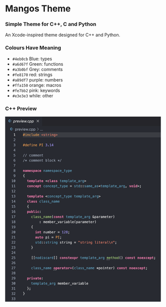 # Mangos Theme 

### Simple Theme for C++, C and Python

An Xcode-inspired theme designed for C++ and Python. 

### Colours Have Meaning
- `#4eb0cb` Blue: types
- `#a6d67f` Green: functions
- `#a3b0bf` Grey: comments
- `#fe8170` red: strings
- `#a89df7` purple: numbers
- `#ffa150` orange: macros
- `#fe7bb2` pink: keywords
- `#e3e3e3` while: other

### C++ Preview
![preview](images/preview.png)

